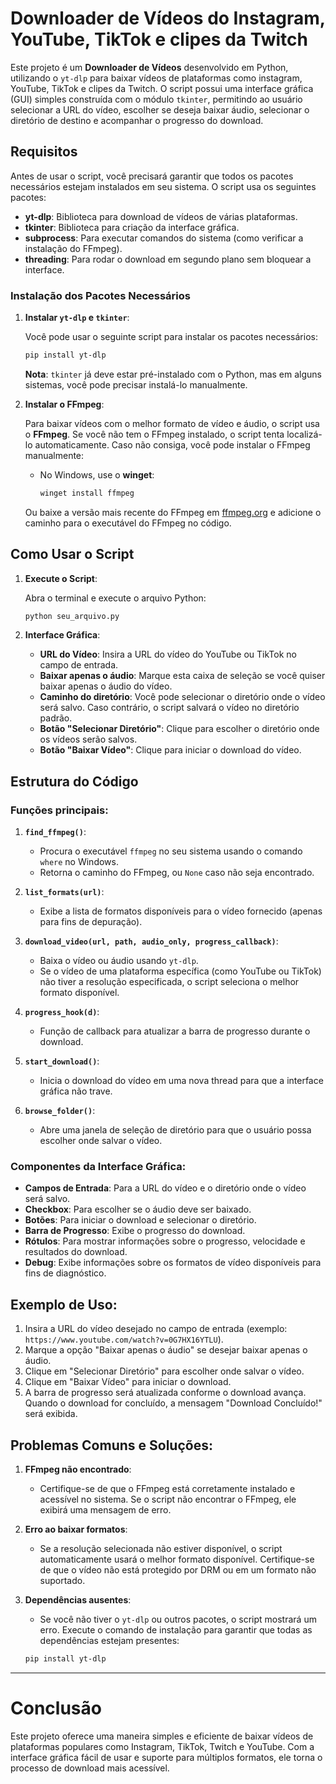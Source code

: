 
# **Downloader de Vídeos do Instagram, YouTube, TikTok e clipes da Twitch**

Este projeto é um **Downloader de Vídeos** desenvolvido em Python, utilizando o `yt-dlp` para baixar vídeos de plataformas como instagram, YouTube, TikTok e clipes da Twitch. O script possui uma interface gráfica (GUI) simples construída com o módulo `tkinter`, permitindo ao usuário selecionar a URL do vídeo, escolher se deseja baixar áudio, selecionar o diretório de destino e acompanhar o progresso do download.

## **Requisitos**

Antes de usar o script, você precisará garantir que todos os pacotes necessários estejam instalados em seu sistema. O script usa os seguintes pacotes:

- **yt-dlp**: Biblioteca para download de vídeos de várias plataformas.
- **tkinter**: Biblioteca para criação da interface gráfica.
- **subprocess**: Para executar comandos do sistema (como verificar a instalação do FFmpeg).
- **threading**: Para rodar o download em segundo plano sem bloquear a interface.

### **Instalação dos Pacotes Necessários**

1. **Instalar `yt-dlp` e `tkinter`**:

   Você pode usar o seguinte script para instalar os pacotes necessários:

   ```bash
   pip install yt-dlp
   ```

   **Nota**: `tkinter` já deve estar pré-instalado com o Python, mas em alguns sistemas, você pode precisar instalá-lo manualmente.

2. **Instalar o FFmpeg**:

   Para baixar vídeos com o melhor formato de vídeo e áudio, o script usa o **FFmpeg**. Se você não tem o FFmpeg instalado, o script tenta localizá-lo automaticamente. Caso não consiga, você pode instalar o FFmpeg manualmente:

   - No Windows, use o **winget**:
   
     ```bash
     winget install ffmpeg
     ```

   Ou baixe a versão mais recente do FFmpeg em [ffmpeg.org](https://ffmpeg.org/download.html) e adicione o caminho para o executável do FFmpeg no código.

## **Como Usar o Script**

1. **Execute o Script**:
   
   Abra o terminal e execute o arquivo Python:

   ```bash
   python seu_arquivo.py
   ```

2. **Interface Gráfica**:
   
   - **URL do Vídeo**: Insira a URL do vídeo do YouTube ou TikTok no campo de entrada.
   - **Baixar apenas o áudio**: Marque esta caixa de seleção se você quiser baixar apenas o áudio do vídeo.
   - **Caminho do diretório**: Você pode selecionar o diretório onde o vídeo será salvo. Caso contrário, o script salvará o vídeo no diretório padrão.
   - **Botão "Selecionar Diretório"**: Clique para escolher o diretório onde os vídeos serão salvos.
   - **Botão "Baixar Vídeo"**: Clique para iniciar o download do vídeo.

## **Estrutura do Código**

### **Funções principais**:

1. **`find_ffmpeg()`**: 
   - Procura o executável `ffmpeg` no seu sistema usando o comando `where` no Windows.
   - Retorna o caminho do FFmpeg, ou `None` caso não seja encontrado.

2. **`list_formats(url)`**:
   - Exibe a lista de formatos disponíveis para o vídeo fornecido (apenas para fins de depuração).

3. **`download_video(url, path, audio_only, progress_callback)`**:
   - Baixa o vídeo ou áudio usando `yt-dlp`.
   - Se o vídeo de uma plataforma específica (como YouTube ou TikTok) não tiver a resolução especificada, o script seleciona o melhor formato disponível.

4. **`progress_hook(d)`**:
   - Função de callback para atualizar a barra de progresso durante o download.

5. **`start_download()`**:
   - Inicia o download do vídeo em uma nova thread para que a interface gráfica não trave.

6. **`browse_folder()`**:
   - Abre uma janela de seleção de diretório para que o usuário possa escolher onde salvar o vídeo.

### **Componentes da Interface Gráfica**:

- **Campos de Entrada**: Para a URL do vídeo e o diretório onde o vídeo será salvo.
- **Checkbox**: Para escolher se o áudio deve ser baixado.
- **Botões**: Para iniciar o download e selecionar o diretório.
- **Barra de Progresso**: Exibe o progresso do download.
- **Rótulos**: Para mostrar informações sobre o progresso, velocidade e resultados do download.
- **Debug**: Exibe informações sobre os formatos de vídeo disponíveis para fins de diagnóstico.

## **Exemplo de Uso**:

1. Insira a URL do vídeo desejado no campo de entrada (exemplo: `https://www.youtube.com/watch?v=0G7HX16YTLU`).
2. Marque a opção "Baixar apenas o áudio" se desejar baixar apenas o áudio.
3. Clique em "Selecionar Diretório" para escolher onde salvar o vídeo.
4. Clique em "Baixar Vídeo" para iniciar o download.
5. A barra de progresso será atualizada conforme o download avança. Quando o download for concluído, a mensagem "Download Concluído!" será exibida.

## **Problemas Comuns e Soluções**:

1. **FFmpeg não encontrado**:
   - Certifique-se de que o FFmpeg está corretamente instalado e acessível no sistema. Se o script não encontrar o FFmpeg, ele exibirá uma mensagem de erro.

2. **Erro ao baixar formatos**:
   - Se a resolução selecionada não estiver disponível, o script automaticamente usará o melhor formato disponível. Certifique-se de que o vídeo não está protegido por DRM ou em um formato não suportado.

3. **Dependências ausentes**:
   - Se você não tiver o `yt-dlp` ou outros pacotes, o script mostrará um erro. Execute o comando de instalação para garantir que todas as dependências estejam presentes:
   
   ```bash
   pip install yt-dlp
   ```

---

# **Conclusão**

Este projeto oferece uma maneira simples e eficiente de baixar vídeos de plataformas populares como Instagram, TikTok, Twitch e YouTube. Com a interface gráfica fácil de usar e suporte para múltiplos formatos, ele torna o processo de download mais acessível.
